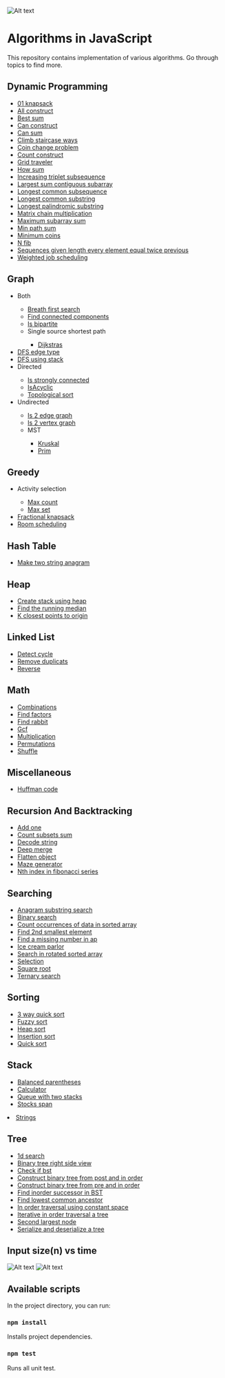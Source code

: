 ![Alt text](/topics.png "Topics")

# Algorithms in JavaScript

This repository contains implementation of various algorithms.
Go through topics to find more.

## Dynamic Programming
<ul>
    <li><a href='./src/topics/dynamic-programming/01-knapsack'>01 knapsack</a></li>
    <li><a href='./src/topics/dynamic-programming/all-construct'>All construct</a></li>
    <li><a href='./src/topics/dynamic-programming/best-sum'>Best sum</a></li>
    <li><a href='./src/topics/dynamic-programming/can-construct'>Can construct</a></li>
    <li><a href='./src/topics/dynamic-programming/can-sum'>Can sum</a></li>
    <li><a href='./src/topics/dynamic-programming/climb-staircase-ways'>Climb staircase ways</a></li>
    <li><a href='./src/topics/dynamic-programming/coin-change-problem'>Coin change problem</a></li>
    <li><a href='./src/topics/dynamic-programming/count-construct'>Count construct</a></li>
    <li><a href='./src/topics/dynamic-programming/grid-traveler'>Grid traveler</a></li>
    <li><a href='./src/topics/dynamic-programming/how-sum'>How sum</a></li>
    <li><a href='./src/topics/dynamic-programming/increasing-triplet-subsequence'>Increasing triplet subsequence</a></li>
    <li><a href='./src/topics/dynamic-programming/largest-sum-contiguous-subarray'>Largest sum contiguous subarray</a></li>
    <li><a href='./src/topics/dynamic-programming/longest-common-subsequence'>Longest common subsequence</a></li>
    <li><a href='./src/topics/dynamic-programming/longest-common-substring'>Longest common substring</a></li>
    <li><a href='./src/topics/dynamic-programming/longest-palindromic-substring'>Longest palindromic substring</a></li>
    <li><a href='./src/topics/dynamic-programming/matrix-chain-multiplication'>Matrix chain multiplication</a></li>
    <li><a href='./src/topics/dynamic-programming/maximum-subarray-sum'>Maximum subarray sum</a></li>
    <li><a href='./src/topics/dynamic-programming/min-path-sum'>Min path sum</a></li>
    <li><a href='./src/topics/dynamic-programming/minimum-coins'>Minimum coins</a></li>
    <li><a href='./src/topics/dynamic-programming/n-fib'>N fib</a></li>
    <li><a href='./src/topics/dynamic-programming/sequences-given-length-every-element-equal-twice-previous'>Sequences given length every element equal twice previous</a></li>
    <li><a href='./src/topics/dynamic-programming/weighted-job-scheduling'>Weighted job scheduling</a></li>
  </ul>

## Graph
<ul>
    <li>Both</li>
<ul>
      <li><a href='./src/topics/graph/both/breath-first-search'>Breath first search</a></li>
      <li><a href='./src/topics/graph/both/find-connected-components'>Find connected components</a></li>
      <li><a href='./src/topics/graph/both/is-bipartite'>Is bipartite</a></li>
      <li>Single source shortest path</li>
<ul>
        <li><a href='./src/topics/graph/both/single-source-shortest-path/dijkstras'>Dijkstras</a></li>
      </ul>
    </ul>
    <li><a href='./src/topics/graph/DFS-edge-type'>DFS edge type</a></li>
    <li><a href='./src/topics/graph/DFS-using-stack'>DFS using stack</a></li>
    <li>Directed</li>
<ul>
      <li><a href='./src/topics/graph/directed/is-strongly-connected'>Is strongly connected</a></li>
      <li><a href='./src/topics/graph/directed/isAcyclic'>IsAcyclic</a></li>
      <li><a href='./src/topics/graph/directed/topological-sort'>Topological sort</a></li>
    </ul>
    <li>Undirected</li>
<ul>
      <li><a href='./src/topics/graph/undirected/is-2-edge-graph'>Is 2 edge graph</a></li>
      <li><a href='./src/topics/graph/undirected/is-2-vertex-graph'>Is 2 vertex graph</a></li>
      <li>MST</li>
<ul>
        <li><a href='./src/topics/graph/undirected/MST/kruskal'>Kruskal</a></li>
        <li><a href='./src/topics/graph/undirected/MST/prim'>Prim</a></li>
      </ul>
    </ul>
  </ul>

## Greedy
<ul>
    <li>Activity selection</li>
<ul>
      <li><a href='./src/topics/greedy/activity-selection/max-count'>Max count</a></li>
      <li><a href='./src/topics/greedy/activity-selection/max-set'>Max set</a></li>
    </ul>
    <li><a href='./src/topics/greedy/fractional-knapsack'>Fractional knapsack</a></li>
    <li><a href='./src/topics/greedy/room-scheduling'>Room scheduling</a></li>
  </ul>

## Hash Table
<ul>
    <li><a href='./src/topics/hash-table/make-two-string-anagram'>Make two string anagram</a></li>
  </ul>

## Heap
<ul>
    <li><a href='./src/topics/heap/create-stack-using-heap'>Create stack using heap</a></li>
    <li><a href='./src/topics/heap/find-the-running-median'>Find the running median</a></li>
    <li><a href='./src/topics/heap/k-closest-points-to-origin'>K closest points to origin</a></li>
  </ul>

## Linked List
<ul>
    <li><a href='./src/topics/linked-list/detect-cycle'>Detect cycle</a></li>
    <li><a href='./src/topics/linked-list/remove-duplicats'>Remove duplicats</a></li>
    <li><a href='./src/topics/linked-list/reverse'>Reverse</a></li>
  </ul>

## Math
<ul>
    <li><a href='./src/topics/math/combinations'>Combinations</a></li>
    <li><a href='./src/topics/math/find-factors'>Find factors</a></li>
    <li><a href='./src/topics/math/find-rabbit'>Find rabbit</a></li>
    <li><a href='./src/topics/math/gcf'>Gcf</a></li>
    <li><a href='./src/topics/math/multiplication'>Multiplication</a></li>
    <li><a href='./src/topics/math/permutations'>Permutations</a></li>
    <li><a href='./src/topics/math/shuffle'>Shuffle</a></li>
  </ul>

## Miscellaneous
<ul>
    <li><a href='./src/topics/miscellaneous/huffman-code'>Huffman code</a></li>
  </ul>

## Recursion And Backtracking
<ul>
    <li><a href='./src/topics/recursion-and-backtracking/add-one'>Add one</a></li>
    <li><a href='./src/topics/recursion-and-backtracking/count-subsets-sum'>Count subsets sum</a></li>
    <li><a href='./src/topics/recursion-and-backtracking/decode-string'>Decode string</a></li>
    <li><a href='./src/topics/recursion-and-backtracking/deep-merge'>Deep merge</a></li>
    <li><a href='./src/topics/recursion-and-backtracking/flatten-object'>Flatten object</a></li>
    <li><a href='./src/topics/recursion-and-backtracking/maze-generator'>Maze generator</a></li>
    <li><a href='./src/topics/recursion-and-backtracking/nth-index-in-fibonacci-series'>Nth index in fibonacci series</a></li>
  </ul>

## Searching
<ul>
    <li><a href='./src/topics/searching/anagram-substring-search'>Anagram substring search</a></li>
    <li><a href='./src/topics/searching/binary-search'>Binary search</a></li>
    <li><a href='./src/topics/searching/count-occurrences-of-data-in-sorted-array'>Count occurrences of data in sorted array</a></li>
    <li><a href='./src/topics/searching/find-2nd-smallest-element'>Find 2nd smallest element</a></li>
    <li><a href='./src/topics/searching/find-a-missing-number-in-ap'>Find a missing number in ap</a></li>
    <li><a href='./src/topics/searching/ice-cream-parlor'>Ice cream parlor</a></li>
    <li><a href='./src/topics/searching/search-in-rotated-sorted-array'>Search in rotated sorted array</a></li>
    <li><a href='./src/topics/searching/selection'>Selection</a></li>
    <li><a href='./src/topics/searching/square-root'>Square root</a></li>
    <li><a href='./src/topics/searching/ternary-search'>Ternary search</a></li>
  </ul>

## Sorting
<ul>
    <li><a href='./src/topics/sorting/3-way-quick-sort'>3 way quick sort</a></li>
    <li><a href='./src/topics/sorting/fuzzy-sort'>Fuzzy sort</a></li>
    <li><a href='./src/topics/sorting/heap-sort'>Heap sort</a></li>
    <li><a href='./src/topics/sorting/insertion-sort'>Insertion sort</a></li>
    <li><a href='./src/topics/sorting/quick-sort'>Quick sort</a></li>
  </ul>

## Stack
<ul>
    <li><a href='./src/topics/stack/balanced-parentheses'>Balanced parentheses</a></li>
    <li><a href='./src/topics/stack/calculator'>Calculator</a></li>
    <li><a href='./src/topics/stack/queue-with-two-stacks'>Queue with two stacks</a></li>
    <li><a href='./src/topics/stack/stocks-span'>Stocks span</a></li>
  </ul>
  <li><a href='./src/topics/strings'>Strings</a></li>

## Tree
<ul>
    <li><a href='./src/topics/tree/1d-search'>1d search</a></li>
    <li><a href='./src/topics/tree/binary-tree-right-side-view'>Binary tree right side view</a></li>
    <li><a href='./src/topics/tree/check-if-bst'>Check if bst</a></li>
    <li><a href='./src/topics/tree/construct-binary-tree-from-post-and-in-order'>Construct binary tree from post and in order</a></li>
    <li><a href='./src/topics/tree/construct-binary-tree-from-pre-and-in-order'>Construct binary tree from pre and in order</a></li>
    <li><a href='./src/topics/tree/find-inorder-successor-in-BST'>Find inorder successor in BST</a></li>
    <li><a href='./src/topics/tree/find-lowest-common-ancestor'>Find lowest common ancestor</a></li>
    <li><a href='./src/topics/tree/in-order-traversal-using-constant-space'>In order traversal using constant space</a></li>
    <li><a href='./src/topics/tree/iterative-in-order-traversal-a-tree'>Iterative in order traversal a tree</a></li>
    <li><a href='./src/topics/tree/second-largest-node'>Second largest node</a></li>
    <li><a href='./src/topics/tree/serialize-and-deserialize-a-tree'>Serialize and deserialize a tree</a></li>
  </ul>

## Input size(n) vs time

![Alt text](/order.png "order-of-growth")
![Alt text](/time-complexities.png "rate-of-growth")

## Available scripts

In the project directory, you can run:

### `npm install`

Installs project dependencies.

### `npm test`

Runs all unit test.
